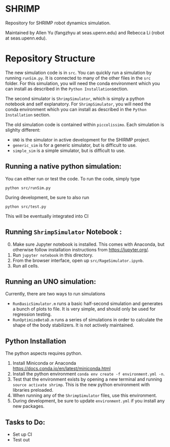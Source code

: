# SHRIMP
Repository for SHRIMP robot dynamics simulation.

Maintained by Allen Yu (fangzhyu at seas.upenn.edu) and Rebecca Li (robot at seas.upenn.edu).


# Repository Structure

The new simulation code is in `src`. You can quickly run a simulation by running `runSim.py`. It is connected to many of the other files in the `src` folder. For this simulation, you will need the conda environment which you can install as described in the `Python Installation`section.


The second simulator is `ShrimpSimulator`, which is simply a python notebook and self explanatory. For `ShrimpSimulator`, you will need the conda environment which you can install as described in the `Python Installation` section.


The old simulation code is contained within `piccolissimo`. Each simulation is slighlty different:

* `UNO` is the simulator in active development for the SHIRMP project.
* `generic_sim` is for a generic simulator, but is difficult to use.
* `simple_sim` is a simple simulator, but is difficult to use.

## Running a native python simulation:
You can either run or test the code. To run the code, simply type

`python src/runSim.py`

During development, be sure to also run

`python src/test.py`

This will be eventually integrated into CI

## Running `ShrimpSimulator` Notebook :

0. Make sure Jupyter notebook is installed.  This comes with Anaconda, but otherwise follow installation instructions from https://jupyter.org/.
1. Run `jupyter notebook` in this directory.
2. From the browser interface, open up `src/RageSimulator.ipynb`.
3. Run all cells.

## Running an UNO simulation:

Currently, there are two ways to run simulations

* `RunBasicSimulator.m` runs a basic half-second simulation and generates a bunch of plots to file. It is very simple, and should only be used for regression testing.
* `RunOptimizeBetaD.m` runs a series of simulations in order to calculate the shape of the body stabilizers. It is not actively maintained.


## Python Installation
The python aspects requires python.

1. Install Miniconda or Anaconda https://docs.conda.io/en/latest/miniconda.html
2. Install the python environment `conda env create -f environment.yml -n`.
3. Test that the environment exists by opening a new terminal and running `source activate shrimp`. This is the new python environment with libraries preloaded.
4. When running any of the `ShrimpSimulator` files, use this environment.
5. During development, be sure to update `environment.yml` if you install any new packages.

## Tasks to Do:
* Set up CI
* Test out
